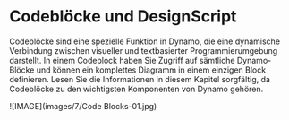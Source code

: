 # Codeblöcke und DesignScript

Codeblöcke sind eine spezielle Funktion in Dynamo, die eine dynamische Verbindung zwischen visueller und textbasierter Programmierumgebung darstellt. In einem Codeblock haben Sie Zugriff auf sämtliche Dynamo-Blöcke und können ein komplettes Diagramm in einem einzigen Block definieren. Lesen Sie die Informationen in diesem Kapitel sorgfältig, da Codeblöcke zu den wichtigsten Komponenten von Dynamo gehören.

!\[IMAGE]\(images/7/Code Blocks-01.jpg)
